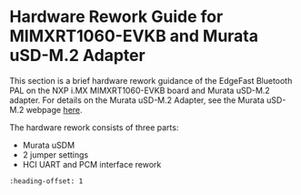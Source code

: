 # Hardware Rework Guide for MIMXRT1060-EVKB and Murata uSD-M.2 Adapter

This section is a brief hardware rework guidance of the EdgeFast Bluetooth PAL on the NXP i.MX MIMXRT1060-EVKB board and Murata uSD-M.2 adapter. For details on the Murata uSD-M.2 Adapter, see the Murata uSD-M.2 webpage [here](https://www.murata.com/products/connectivitymodule/wi-fi-bluetooth/overview/lineup/usd-m2-adapter).

The hardware rework consists of three parts:

-   Murata uSDM
-   2 jumper settings
-   HCI UART and PCM interface rework




```{include} ../topics/hardware_rework_015.md
:heading-offset: 1
```

